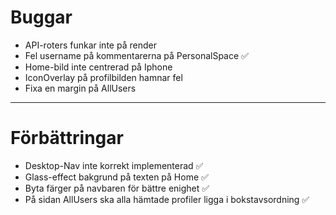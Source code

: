 # Buggar

-   API-roters funkar inte på render
-   Fel username på kommentarerna på PersonalSpace ✅
-   Home-bild inte centrerad på Iphone
-   IconOverlay på profilbilden hamnar fel
-   Fixa en margin på AllUsers

---

# Förbättringar

-   Desktop-Nav inte korrekt implementerad ✅
-   Glass-effect bakgrund på texten på Home ✅
-   Byta färger på navbaren för bättre enighet ✅
-   På sidan AllUsers ska alla hämtade profiler ligga i bokstavsordning ✅
